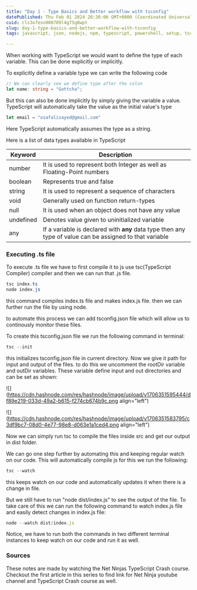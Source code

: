 ```yaml
---
title: "Day 1 - Type Basics and Better workflow with tsconfig"
datePublished: Thu Feb 01 2024 20:30:06 GMT+0000 (Coordinated Universal Time)
cuid: cls3o7esn000709l4g75g8wpt
slug: day-1-type-basics-and-better-workflow-with-tsconfig
tags: javascript, json, nodejs, npm, typescript, powershell, setup, tsc, tsconfig

---
```


When working with TypeScript we would want to define the type of each variable. This can be done explicitly or implicitly.

To explicitly define a variable type we can write the following code

```typescript
// We can clearly see we define type after the colon
let name: string = "Gottcha";
```

But this can also be done implicitly by simply giving the variable a value. TypeScript will automatically take the value as the initial value's type

```typescript
let email = "osafalisayed@gmail.com"
```

Here TypeScript automatically assumes the type as a string.

Here is a list of data types available in TypeScript

| Keyword | Description |
| --- | --- |
| number | It is used to represent both Integer as well as Floating-Point numbers |
| boolean | Represents true and false |
| string | It is used to represent a sequence of characters |
| void | Generally used on function return-types |
| null | It is used when an object does not have any value |
| undefined | Denotes value given to uninitialized variable |
| any | If a variable is declared with **any** data type then any type of value can be assigned to that variable |

### Executing .ts file

To execute .ts file we have to first compile it to js use tsc(TypeScript Compiler) compiler and then we can run that .js file.

```powershell
tsc index.ts
node index.js
```

this command compiles index.ts file and makes index.js file. then we can further run the file by using node.

to automate this process we can add tsconfig.json file which will allow us to continously monitor these files.

To create this tsconfig.json file we run the following command in terminal:

```powershell
tsc --init
```

this initializes tsconfig.json file in current directory. Now we give it path for input and output of the files. to do this we uncomment the rootDir variable and outDir variables. These variable define input and out directories and can be set as shown:

![](https://cdn.hashnode.com/res/hashnode/image/upload/v1706351595444/df89e219-033d-49a2-b615-f274cb674b9c.png align="left")

![](https://cdn.hashnode.com/res/hashnode/image/upload/v1706351583795/c3df9bc7-08d0-4e77-98e8-d063e1a1ced4.png align="left")

Now we can simply run tsc to compile the files inside src and get our output in dist folder.

We can go one step further by automating this and keeping regular watch on our code. This will automatically compile js for this we run the following:

```powershell
tsc --watch
```

this keeps watch on our code and automatically updates it when there is a change in file.

But we still have to run "node dist/index.js" to see the output of the file. To take care of this we can run the following command to watch index.js file and easily detect changes in index.js file:

```typescript
node --watch dist/index.js
```

Notice, we have to run both the commands in two different terminal instances to keep watch on our code and run it as well.

### Sources

These notes are made by watching the Net Ninjas TypeScript Crash course. Checkout the first article in this series to find link for Net Ninja youtube channel and TypeScript Crash course as well.